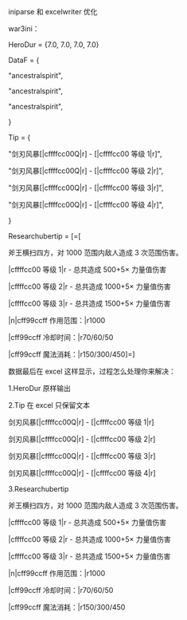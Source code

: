iniparse 和 excelwriter 优化

war3ini：

HeroDur = {7.0, 7.0, 7.0, 7.0}

DataF = {

"ancestralspirit",

"ancestralspirit",

"ancestralspirit",

}

Tip = {

"剑刃风暴[|cffffcc00Q|r] - [|cffffcc00 等级 1|r]",

"剑刃风暴[|cffffcc00Q|r] - [|cffffcc00 等级 2|r]",

"剑刃风暴[|cffffcc00Q|r] - [|cffffcc00 等级 3|r]",

"剑刃风暴[|cffffcc00Q|r] - [|cffffcc00 等级 4|r]",

}

Researchubertip = [=[

斧王横扫四方，对 1000 范围内敌人造成 3 次范围伤害。

|cffffcc00 等级 1|r - 总共造成 500+5× 力量值伤害

|cffffcc00 等级 2|r - 总共造成 1000+5× 力量值伤害

|cffffcc00 等级 3|r - 总共造成 1500+5× 力量值伤害

|n|cff99ccff 作用范围：|r1000

|cff99ccff 冷却时间：|r70/60/50

|cff99ccff 魔法消耗：|r150/300/450]=]

数据最后在 excel 这样显示，过程怎么处理你来解决：

1.HeroDur 原样输出

2.Tip 在 excel 只保留文本

剑刃风暴[|cffffcc00Q|r] - [|cffffcc00 等级 1|r]

剑刃风暴[|cffffcc00Q|r] - [|cffffcc00 等级 2|r]

剑刃风暴[|cffffcc00Q|r] - [|cffffcc00 等级 3|r]

剑刃风暴[|cffffcc00Q|r] - [|cffffcc00 等级 4|r]

3.Researchubertip

斧王横扫四方，对 1000 范围内敌人造成 3 次范围伤害。

|cffffcc00 等级 1|r - 总共造成 500+5× 力量值伤害

|cffffcc00 等级 2|r - 总共造成 1000+5× 力量值伤害

|cffffcc00 等级 3|r - 总共造成 1500+5× 力量值伤害

|n|cff99ccff 作用范围：|r1000

|cff99ccff 冷却时间：|r70/60/50

|cff99ccff 魔法消耗：|r150/300/450
